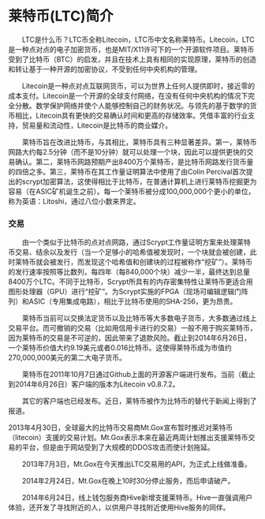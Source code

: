 # 莱特币(LTC)简介
　　LTC是什么币？LTC币全称Litecoin，LTC币中文名称莱特币。Litecoin，LTC是一种点对点的电子加密货币，也是MIT/X11许可下的一个开源软件项目。莱特币受到了比特币（BTC）的启发，并且在技术上具有相同的实现原理，莱特币的创造和转让基于一种开源的加密协议，不受到任何中央机构的管理。

　　Litecoin是一种点对点互联网货币，可以为世界上任何人提供即时，接近零的成本支付。Litecoin是一个开源的全球支付网络，在没有任何中央机构的情况下完全分散。数学保护网络并使个人能够控制自己的财务状况。与领先的基于数学的货币相比，Litecoin具有更快的交易确认时间和更高的存储效率。凭借丰富的行业支持，贸易量和流动性，Litecoin是比特币的商业媒介。

　　莱特币旨在改进比特币，与其相比，莱特币具有三种显著差异。第一，莱特币网路大约每2.5分钟（而不是10分钟）就可以处理一个块，因此可以提供更快的交易确认。第二，莱特币网路预期产出8400万个莱特币，是比特币网路发行货币量的四倍之多。第三，莱特币在其工作量证明算法中使用了由Colin Percival首次提出的scrypt加密算法，这使得相比于比特币，在普通计算机上进行莱特币挖掘更为容易（在ASIC矿机诞生之前）。每一个莱特币被分成100,000,000个更小的单位，称为英语：Litoshi，通过八位小数来界定。

### 交易

　　由一个类似于比特币的点对点网路，通过Scrypt工作量证明方案来处理莱特币交易、结余以及发行（当一个足够小的哈希值被发现时，一个块就会被创建，此时莱特币就会被发行，而发现这个哈希值和创建块的过程被称作“挖矿”）。莱特币的发行速率按照等比数列，每四年（每840,000个块）减少一半，最终达到总量8400万个LTC。不同于比特币，Scrypt所具有的内存密集特性让莱特币更适合用图形处理器（GPU）进行“挖矿”。为Scrypt实施的FPGA（现场可编辑逻辑门阵列）和ASIC（专用集成电路），相比于比特币使用的SHA-256，更为昂贵。

　　莱特币当前可以交换法定货币以及比特币等大多数电子货币，大多数通过线上交易平台。而可撤销的交易（比如用信用卡进行的交易）一般不用于购买莱特币，因为莱特币的交易是不可逆的，因此带来了退款风险。截止到2014年6月26日，一个莱特币价值大约9.19美元或者0.016比特币。这使得莱特币成为市值约270,000,000美元的第二大电子货币。

　　莱特币在2011年10月7日通过Github上面的开源客户端进行发布。当前（截止到2014年6月26日）客户端的版本为Litecoin v0.8.7.2。

　　其它的客户端也已经发布。近日，莱特币被作为比特币的替代于新闻上得到了报道。

2013年4月30日，全球最大的比特币交易商Mt.Gox宣布暂时推迟对莱特币（litecoin）支援的交易计划。Mt.Gox表示本来在最近两周计划推出支援莱特币交易的平台，但是由于网站受到了大规模的DDOS攻击而使计划拖延。

　　2013年7月3日，Mt.Gox在今天推出LTC交易用的API，为正式上线做准备。

　　2014年2月24日，Mt.Gox在晚上10时30分停止服务，而后申请破产。

　　2014年6月24日，线上钱包服务商Hive新增支援莱特币。Hive一直强调用户体验，还开发了寻找附近的人，以供用户寻找附近使用Hive服务的同伴。